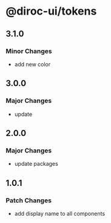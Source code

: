 # @diroc-ui/tokens

## 3.1.0

### Minor Changes

- add new color

## 3.0.0

### Major Changes

- update

## 2.0.0

### Major Changes

- update packages

## 1.0.1

### Patch Changes

- add display name to all components
